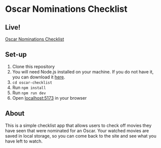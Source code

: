# Oscar Nominations Checklist

## Live!

[Oscar Nominations Checklist](https://preraku.github.io/oscar-checklist/)

## Set-up

1. Clone this repository
2. You will need Node.js installed on your machine. If you do not have it, you can download it [here](https://nodejs.org/en/download/package-manager/).
3. `cd oscar-checklist`
4. Run `npm install`
5. Run `npm run dev`
6. Open [localhost:5173](http://localhost:5173/) in your browser

## About

This is a simple checklist app that allows users to check off movies they have seen that were nominated for an Oscar. Your watched movies are saved in local storage, so you can come back to the site and see what you have left to watch.
